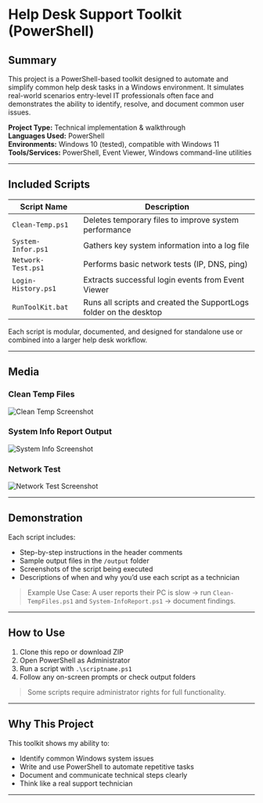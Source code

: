 #  Help Desk Support Toolkit (PowerShell)

##  Summary

This project is a PowerShell-based toolkit designed to automate and simplify common help desk tasks in a Windows environment. It simulates real-world scenarios entry-level IT professionals often face and demonstrates the ability to identify, resolve, and document common user issues.

**Project Type:** Technical implementation & walkthrough  
**Languages Used:** PowerShell  
**Environments:** Windows 10 (tested), compatible with Windows 11  
**Tools/Services:** PowerShell, Event Viewer, Windows command-line utilities

---

##  Included Scripts

| Script Name | Description |
|-------------|-------------|
| `Clean-Temp.ps1` | Deletes temporary files to improve system performance |
| `System-Infor.ps1` | Gathers key system information into a log file |
| `Network-Test.ps1` | Performs basic network tests (IP, DNS, ping) |
| `Login-History.ps1` | Extracts successful login events from Event Viewer |
| `RunToolKit.bat` | Runs all scripts and created the SupportLogs folder on the desktop |
Each script is modular, documented, and designed for standalone use or combined into a larger help desk workflow.

---

##  Media

### Clean Temp Files
![Clean Temp Screenshot](media/clean-temp.png)

### System Info Report Output
![System Info Screenshot](media/system-info.png)

### Network Test
![Network Test Screenshot](media/network-test.png)

---

##  Demonstration

Each script includes:
- Step-by-step instructions in the header comments
- Sample output files in the `/output` folder
- Screenshots of the script being executed
- Descriptions of when and why you’d use each script as a technician

> Example Use Case: A user reports their PC is slow → run `Clean-TempFiles.ps1` and `System-InfoReport.ps1` → document findings.

---

## How to Use

1. Clone this repo or download ZIP  
2. Open PowerShell as Administrator  
3. Run a script with `.\scriptname.ps1`  
4. Follow any on-screen prompts or check output folders

>  Some scripts require administrator rights for full functionality.

---

##  Why This Project

This toolkit shows my ability to:
- Identify common Windows system issues  
- Write and use PowerShell to automate repetitive tasks  
- Document and communicate technical steps clearly  
- Think like a real support technician

---
